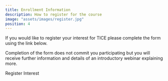 ```yaml
---
title: Enrollment Information
description: How to register for the course
image: "assets/images/register.jpg"
position: 4
---
```


If you would like to register your interest for TICE please complete the form using the link below.

Completion of the form does not commit you participating but you will receive further information and details of an introductory webinar explaining more.

<a class="button outline primary">Register Interest</a>